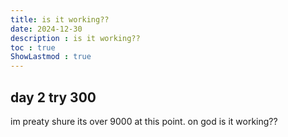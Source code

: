 ```yaml
---
title: is it working??
date: 2024-12-30
description : is it working?? 
toc : true
ShowLastmod : true
---
```


## day 2 try 300
im preaty shure  its over 9000 at this point. 
on god
is it working??
